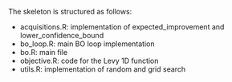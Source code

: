 The skeleton is structured as follows:

* acquisitions.R: implementation of expected_improvement and lower_confidence_bound
* bo_loop.R: main BO loop implementation
* bo.R: main file
* objective.R: code for the Levy 1D function
* utils.R: implementation of random and grid search

